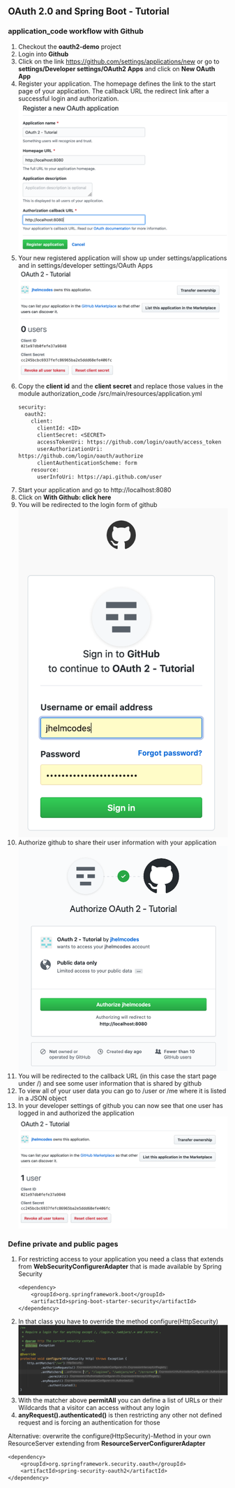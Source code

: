 ## OAuth 2.0 and Spring Boot - Tutorial

### application_code workflow with Github
1. Checkout the **oauth2-demo** project
2. Login into **Github**
3. Click on the link https://github.com/settings/applications/new or go to **settings/Developer settings/OAuth2 Apps** and click on **New OAuth App**
4. Register your application. The homepage defines the link to the start page of your application. The callback URL the redirect link after a successful login and authorization.
![register new application](register_new_application.png)
5. Your new registered application will show up under settings/applications and in settings/developer settings/OAuth Apps
![activated application without user](activated_application_without_user.png)
6. Copy the **client id** and the **client secret** and replace those values in the module authorization_code
/src/main/resources/application.yml
    ```
    security:
      oauth2:
        client:
          clientId: <ID>
          clientSecret: <SECRET>
          accessTokenUri: https://github.com/login/oauth/access_token
          userAuthorizationUri: https://github.com/login/oauth/authorize
          clientAuthenticationScheme: form
        resource:
          userInfoUri: https://api.github.com/user
    ```
7. Start your application and go to http://localhost:8080
8. Click on **With Github: click here**
9. You will be redirected to the login form of github
![login with github](login_with_github.png)
10. Authorize github to share their user information with your application
![authorize_github_for_application](authorize_github_for_application.png)
11. You will be redirected to the callback URL (in this case the start page under /)
and see some user information that is shared by github
12. To view all of your user data you can go to /user or /me where it is listed in a JSON object
13. In your developer settings of github you can now see that one user has logged in and authorized the application
![one user logged in](one_user_logged_in.png)

### Define private and public pages
1. For restricting access to your application you need a class that extends from **WebSecurityConfigurerAdapter** that is made available by Spring Security
    ```
    <dependency>
        <groupId>org.springframework.boot</groupId>
        <artifactId>spring-boot-starter-security</artifactId>
    </dependency>
    ```
2. In that class you have to override the method configure(HttpSecurity)
![configure](configure.png)
3. With the matcher above **permitAll** you can define a list of URLs or their Wildcards that a visitor can access without any login
4. **anyRequest().authenticated()** is then restricting any other not defined request and is forcing an authentication for those

Alternative: overwrite the configure(HttpSecurity)-Method in your own ResourceServer extending from **ResourceServerConfigurerAdapter**
```
<dependency>
    <groupId>org.springframework.security.oauth</groupId>
    <artifactId>spring-security-oauth2</artifactId>
</dependency>
```

